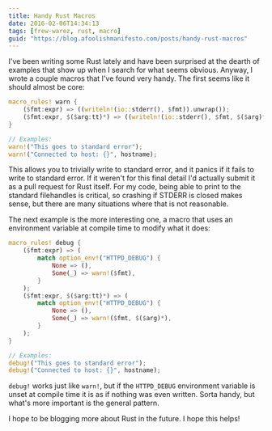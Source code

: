 ```yaml
---
title: Handy Rust Macros
date: 2016-02-06T14:34:13
tags: [frew-warez, rust, macro]
guid: "https://blog.afoolishmanifesto.com/posts/handy-rust-macros"
---
```

I've been writing some Rust lately and have been surprised at the dearth of
examples that show up when I search for what seems obvious.  Anyway, I wrote
a couple macros that I've found very handy.  The first seems like it should
almost be core:

```rust
macro_rules! warn {
    ($fmt:expr) => ((writeln!(io::stderr(), $fmt)).unwrap());
    ($fmt:expr, $($arg:tt)*) => ((writeln!(io::stderr(), $fmt, $($arg)*)).unwrap());
}

// Examples:
warn!("This goes to standard error");
warn!("Connected to host: {}", hostname);
```

This allows you to trivially write to standard error, and it panics if it fails
to write to standard error.  If it weren't for this final detail I'd actually
submit it as a pull request for Rust itself.  For my code, being able to print
to the standard filehandles is critical, so crashing if STDERR is closed makes
sense, but there are many situations where that is not reasonable.

The next example is the more interesting one, a macro that uses an environment
variable at compile time to modify what it does:

```rust
macro_rules! debug {
    ($fmt:expr) => (
        match option_env!("HTTPD_DEBUG") {
            None => (),
            Some(_) => warn!($fmt),
        }
    );
    ($fmt:expr, $($arg:tt)*) => (
        match option_env!("HTTPD_DEBUG") {
            None => (),
            Some(_) => warn!($fmt, $($arg)*),
        }
    );
}

// Examples:
debug!("This goes to standard error");
debug!("Connected to host: {}", hostname);
```

`debug!` works just like `warn!`, but if the `HTTPD_DEBUG` environment variable
is unset at compile time it is as if nothing was even written.  Sorta handy, but
what's more important is the general pattern.

I hope to be blogging more about Rust in the future.  I hope this helps!
